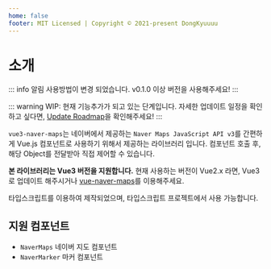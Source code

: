 ```yaml
---
home: false
footer: MIT Licensed | Copyright © 2021-present DongKyuuuu
---
```


# 소개

::: info 알림
사용방법이 변경 되었습니다. v0.1.0 이상 버전을 사용해주세요!
:::

::: warning
WIP: 현재 기능추가가 되고 있는 단계입니다. 자세한 업데이트 일정을 확인하고 싶다면, [Update Roadmap](https://github.com/DongKyuuuu/vue3-naver-maps/issues/3)을 확인해주세요!
:::

`vue3-naver-maps`는 네이버에서 제공하는 `Naver Maps JavaScript API v3`를 간편하게 Vue.js 컴포넌트로 사용하기 위해서 제공하는 라이브러리 입니다. 컴포넌트 호출 후, 해당 Object를 전달받아 직접 제어할 수 있습니다.

**본 라이브러리는 Vue3 버전을 지원합니다.** 현재 사용하는 버전이 Vue2.x 라면, Vue3로 업데이트 해주시거나 [vue-naver-maps](https://github.com/Shin-JaeHeon/vue-naver-maps)를 이용해주세요.

타입스크립트를 이용하여 제작되었으며, 타입스크립트 프로젝트에서 사용 가능합니다.

## 지원 컴포넌트

- `NaverMaps` 네이버 지도 컴포넌트
- `NaverMarker` 마커 컴포넌트
